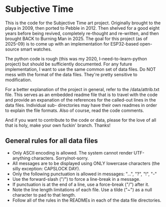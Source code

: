 # Subjective Time

This is the code for the Subjective Time art project.  Originally brought to the playa in 2009, then ported to Pebble in 2012.  Then
shelved for a good eight years before being revived, completely re-thought and re-written, and then brought BACK to Burning Man in
2025.  The goal for this project (as of 2025-09) is to come up with an implementation for ESP32-based open-source smart watches.

The python code is rough (this was my 2020, I-need-to-learn-python project) but should be sufficiently documented.  For any future
implementation, I want to use the same common set of data files.  Do NOT mess with the format of the data files.  They're pretty
sensitive to modification.

For a better explanation of the project in general, refer to the /data/attrib.txt file.  This serves as an embedded readme file that
is to travel with the code and provide an expanation of the references for the called-out lines in the data files.  Individual sub-
directories may have their own readmes in order to explain the file formats.  Also of course, read the code comments.

And if you want to contribute to the code or data, please for the love of all that is holy, make your own fuckin' branch.  Thanks!

## General rules for all data files

- Only ASCII encoding is allowed.  The system cannot render UTF-anything characters.  Sorry/not-sorry.
- All messages are to be displayed using ONLY lowercase characters (the silly exception: CAPSLOCK DAY).
- Only the following punctuation is allowed in messages: "...", "?", "!", "-"
- Use the forward-slash ("/") to force a line-break in a message.
- If punctuation is at the end of a line, use a force-break ("/") after it.
- Note the line length limitations of each file.  Use a tilde ("~") as a null character to pad to that length.
- Follow all of the rules in the READMEs in each of the data file directories.
